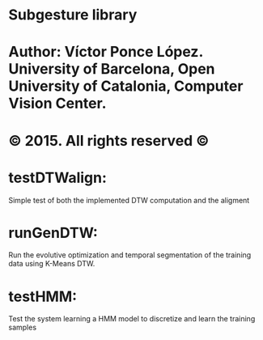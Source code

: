 # Subgesture library
#
# Author: Víctor Ponce López. University of Barcelona, Open University of Catalonia, Computer Vision Center.
# © 2015. All rights reserved ©

# testDTWalign:

  Simple test of both the implemented DTW computation and the aligment
  
# runGenDTW:

  Run the evolutive optimization and temporal segmentation of the training data using K-Means DTW.
  
# testHMM:

  Test the system learning a HMM model to discretize and learn the training samples
